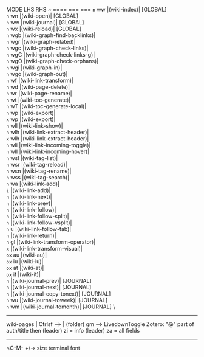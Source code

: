   MODE  LHS                 RHS ~
  ====  ===                 ===
  `n`     <leader>ww          |<plug>(wiki-index)|                 [GLOBAL] \
  `n`     <leader>wn          |<plug>(wiki-open)|                  [GLOBAL] \
  `n`     <leader>w<leader>w  |<plug>(wiki-journal)|               [GLOBAL] \
  `n`     <leader>wx          |<plug>(wiki-reload)|                [GLOBAL] \
  `n`     <leader>wgb         |<plug>(wiki-graph-find-backlinks)| \
  `n`     <leader>wgr         |<plug>(wiki-graph-related)| \
  `n`     <leader>wgc         |<plug>(wiki-graph-check-links)| \
  `n`     <leader>wgC         |<plug>(wiki-graph-check-links-g)| \
  `n`     <leader>wgO         |<plug>(wiki-graph-check-orphans)| \
  `n`     <leader>wgi         |<plug>(wiki-graph-in)| \
  `n`     <leader>wgo         |<plug>(wiki-graph-out)| \
  `n`     <leader>wf          |<plug>(wiki-link-transform)| \
  `n`     <leader>wd          |<plug>(wiki-page-delete)| \
  `n`     <leader>wr          |<plug>(wiki-page-rename)| \
  `n`     <leader>wt          |<plug>(wiki-toc-generate)| \
  `n`     <leader>wT          |<plug>(wiki-toc-generate-local)| \
  `n`     <leader>wp          |<plug>(wiki-export)| \
  `x`     <leader>wp          |<plug>(wiki-export)| \
  `n`     <leader>wll         |<plug>(wiki-link-show)| \
  `n`     <leader>wlh         |<plug>(wiki-link-extract-header)| \
  `x`     <leader>wlh         |<plug>(wiki-link-extract-header)| \
  `n`     <leader>wli         |<plug>(wiki-link-incoming-toggle)| \
  `n`     <leader>wlI         |<plug>(wiki-link-incoming-hover)| \
  `n`     <leader>wsl         |<plug>(wiki-tag-list)| \
  `n`     <leader>wsr         |<plug>(wiki-tag-reload)| \
  `n`     <leader>wsn         |<plug>(wiki-tag-rename)| \
  `n`     <leader>wss         |<plug>(wiki-tag-search)| \
  `n`     <leader>wa          |<plug>(wiki-link-add)| \
  `i`     <c-q>               |<plug>(wiki-link-add)| \
  `n`     <tab>               |<plug>(wiki-link-next)| \
  `n`     <s-tab>             |<plug>(wiki-link-prev)| \
  `n`     <cr>                |<plug>(wiki-link-follow)| \
  `n`     <c-w><cr>           |<plug>(wiki-link-follow-split)| \
  `n`     <c-w><tab>          |<plug>(wiki-link-follow-vsplit)| \
  `n`     <c-w>u              |<plug>(wiki-link-follow-tab)| \
  `n`     <bs>                |<plug>(wiki-link-return)| \
  `n`     gl                  |<plug>(wiki-link-transform-operator)| \
  `x`     <cr>                |<plug>(wiki-link-transform-visual)| \
  `ox`    au                  |<plug>(wiki-au)| \
  `ox`    iu                  |<plug>(wiki-iu)| \
  `ox`    at                  |<plug>(wiki-at)| \
  `ox`    it                  |<plug>(wiki-it)| \
  `n`     <c-p>               |<plug>(wiki-journal-prev)|          [JOURNAL] \
  `n`     <c-n>               |<plug>(wiki-journal-next)|          [JOURNAL] \
  `n`     <leader><c-n>       |<plug>(wiki-journal-copy-tonext)|   [JOURNAL] \
  `n`     <leader>wu          |<plug>(wiki-journal-toweek)|        [JOURNAL] \
  `n`     <leader>wm          |<plug>(wiki-journal-tomonth)|       [JOURNAL] \

  ---

wiki-pages   | <C-g>
Ctrlsf ==>   | <C-M-f> (folder)
gm ==> LivedownToggle
Zotero:
    "@" part of auth/title then <C-x> <C-o>
    (leader) zi = info
    (leader) za = all fields

---

<C-M- +/-> size terminal font
